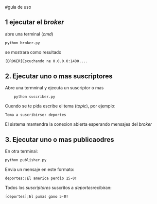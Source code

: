   
#guia de uso

## 1 ejecutar el *broker*
abre una terminal (*cmd*)
~~~ bash
python broker.py
~~~

se mostrara como resultado
~~~ bash
[BROKER]Escuchando ne 0.0.0.0:1400....
~~~
## 2. Ejecutar uno o mas suscriptores 
Abre una termninal y ejecuta un suscriptor 
o mas 

~~~bash
    python suscriber.py
~~~
Cuendo se te pida escribe el tema
(*topic*), por ejemplo:
~~~bash
Tema a suscribirse: deportes
~~~
El sistema mantendra la conexion abierta esperando mensajes del *broker*

## 3. Ejecutar uno o mas publicaodres 
En otra terminal:
~~~bash
python publisher.py
~~~
Envia un mensaje en este formato:
~~~bash
deportes:¡El america perdio 15-0!
~~~
Todos los *suscriptores* suscritos a *deportes*recibiran:
~~~bash
[deportes]¡El pumas gano 5-0!
~~~
